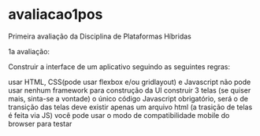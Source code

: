 # avaliacao1pos
Primeira avaliação da Disciplina de Plataformas Híbridas

1a avaliação:

Construir a interface de um aplicativo seguindo as seguintes regras:

usar HTML, CSS(pode usar flexbox e/ou gridlayout) e Javascript
não pode usar nenhum framework para construção da UI
construir 3 telas (se quiser mais, sinta-se a vontade)
o único código Javascript obrigatório, será o de transição das telas
deve existir apenas um arquivo html (a trasição de telas é feita via JS)
você pode usar o modo de compatibilidade mobile do browser para testar
